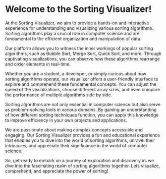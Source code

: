 # Welcome to the Sorting Visualizer!
At the Sorting Visualizer, we aim to provide a hands-on and interactive experience for understanding and visualizing various sorting algorithms. Sorting algorithms play a crucial role in computer science and are fundamental to the efficient organization and manipulation of data.

Our platform allows you to witness the inner workings of popular sorting algorithms, such as Bubble Sort, Merge Sort, Quick Sort, and more. Through captivating visualizations, you can observe how these algorithms rearrange and order elements in real-time.

Whether you are a student, a developer, or simply curious about how sorting algorithms operate, our visualizer offers a user-friendly interface to explore and comprehend these fundamental concepts. You can adjust the speed of the visualizations, choose different array sizes, and even compare the performance of multiple algorithms side by side.

Sorting algorithms are not only essential in computer science but also serve as problem-solving tools in various domains. By gaining an understanding of how different sorting techniques function, you can apply this knowledge to improve efficiency in your own projects and applications.

We are passionate about making complex concepts accessible and engaging. Our Sorting Visualizer provides a fun and educational experience that enables you to dive into the world of sorting algorithms, unravel their intricacies, and appreciate their significance in the world of computer science.

So, get ready to embark on a journey of exploration and discovery as we dive into the fascinating realm of sorting algorithms together. Lets visualize, comprehend, and appreciate the power of sorting!
